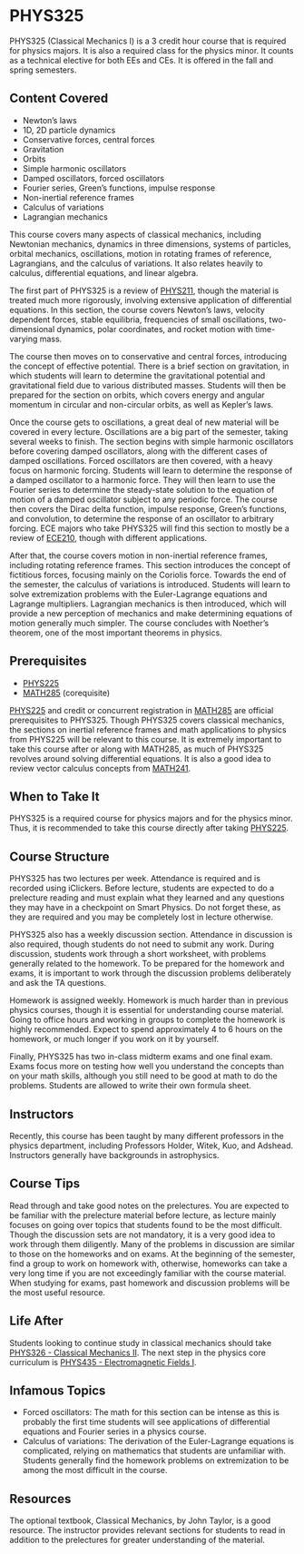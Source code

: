 # PHYS325

PHYS325 (Classical Mechanics I) is a 3 credit hour course that is required for physics majors.  It is also a required class for the physics minor.  It counts as a technical elective for both EEs and CEs.  It is offered in the fall and spring semesters.

## Content Covered

- Newton’s laws
- 1D, 2D particle dynamics
- Conservative forces, central forces
- Gravitation
- Orbits
- Simple harmonic oscillators
- Damped oscillators, forced oscillators
- Fourier series, Green’s functions, impulse response
- Non-inertial reference frames
- Calculus of variations
- Lagrangian mechanics

This course covers many aspects of classical mechanics, including Newtonian mechanics, dynamics in three dimensions, systems of particles, orbital mechanics, oscillations, motion in rotating frames of reference, Lagrangians, and the calculus of variations. It also relates heavily to calculus, differential equations, and linear algebra. 

The first part of PHYS325 is a review of [PHYS211](PHYS211.md), though the material is treated much more rigorously, involving extensive application of differential equations.  In this section, the course covers Newton’s laws, velocity dependent forces, stable equilibria, frequencies of small oscillations, two-dimensional dynamics, polar coordinates, and rocket motion with time-varying mass. 

The course then moves on to conservative and central forces, introducing the concept of effective potential.  There is a brief section on gravitation, in which students will learn to determine the gravitational potential and gravitational field due to various distributed masses.  Students will then be prepared for the section on orbits, which covers energy and angular momentum in circular and non-circular orbits, as well as Kepler’s laws.  

Once the course gets to oscillations, a great deal of new material will be covered in every lecture. Oscillations are a big part of the semester, taking several weeks to finish.  The section begins with simple harmonic oscillators before covering damped oscillators, along with the different cases of damped oscillations.  Forced oscillators are then covered, with a heavy focus on harmonic forcing.  Students will learn to determine the response of a damped oscillator to a harmonic force.  They will then learn to use the Fourier series to determine the steady-state solution to the equation of motion of a damped oscillator subject to any periodic force.  The course then covers the Dirac delta function, impulse response, Green’s functions, and convolution, to determine the response of an oscillator to arbitrary forcing.  ECE majors who take PHYS325 will find this section to mostly be a review of [ECE210](../ECE%20Course%20Offerings/ECE210.md), though with different applications.  

After that, the course covers motion in non-inertial reference frames, including rotating reference frames.  This section introduces the concept of fictitious forces, focusing mainly on the Coriolis force.  Towards the end of the semester, the calculus of variations is introduced.  Students will learn to solve extremization problems with the Euler-Lagrange equations and Lagrange multipliers.  Lagrangian mechanics is then introduced, which will provide a new perception of mechanics and make determining equations of motion generally much simpler.  The course concludes with Noether’s theorem, one of the most important theorems in physics.


## Prerequisites

- [PHYS225](PHYS225.md)
- [MATH285](../MATH%20Course%20Offerings/MATH285.md) (corequisite)

[PHYS225](PHYS225.md) and credit or concurrent registration in [MATH285](../MATH%20Course%20Offerings/MATH285.md) are official prerequisites to PHYS325.  Though PHYS325 covers classical mechanics, the sections on inertial reference frames and math applications to physics from PHYS225 will be relevant to this course.  It is extremely important to take this course after or along with MATH285, as much of PHYS325 revolves around solving differential equations.  It is also a good idea to review vector calculus concepts from [MATH241](../MATH%20Course%20Offerings/MATH241.md).  

## When to Take It

PHYS325 is a required course for physics majors and for the physics minor.  Thus, it is recommended to take this course directly after taking [PHYS225](PHYS225.md). 

## Course Structure

PHYS325 has two lectures per week.  Attendance is required and is recorded using iClickers.  Before lecture, students are expected to do a prelecture reading and must explain what they learned and any questions they may have in a checkpoint on Smart Physics.  Do not forget these, as they are required and you may be completely lost in lecture otherwise.  

PHYS325 also has a weekly discussion section.  Attendance in discussion is also required, though students do not need to submit any work.  During discussion, students work through a short worksheet, with problems generally related to the homework.  To be prepared for the homework and exams, it is important to work through the discussion problems deliberately and ask the TA questions.  

Homework is assigned weekly.  Homework is much harder than in previous physics courses, though it is essential for understanding course material.  Going to office hours and working in groups to complete the homework is highly recommended.  Expect to spend approximately 4 to 6 hours on the homework, or much longer if you work on it by yourself.    

Finally, PHYS325 has two in-class midterm exams and one final exam.  Exams focus more on testing how well you understand the concepts than on your math skills, although you still need to be good at math to do the problems.  Students are allowed to write their own formula sheet.

## Instructors

Recently, this course has been taught by many different professors in the physics department, including Professors Holder, Witek, Kuo, and Adshead.  Instructors generally have backgrounds in astrophysics.

## Course Tips

Read through and take good notes on the prelectures.  You are expected to be familiar with the prelecture material before lecture, as lecture mainly focuses on going over topics that students found to be the most difficult.  Though the discussion sets are not mandatory, it is a very good idea to work through them diligently.  Many of the problems in discussion are similar to those on the homeworks and on exams.  At the beginning of the semester, find a group to work on homework with, otherwise, homeworks can take a very long time if you are not exceedingly familiar with the course material.  When studying for exams, past homework and discussion problems will be the most useful resource.  

## Life After

Students looking to continue study in classical mechanics should take [PHYS326 - Classical Mechanics II](PHYS326.md).  The next step in the physics core curriculum is [PHYS435 - Electromagnetic Fields I](PHYS435.md).  

## Infamous Topics

- Forced oscillators: The math for this section can be intense as this is probably the first time students will see applications of differential equations and Fourier series in a physics course.
- Calculus of variations: The derivation of the Euler-Lagrange equations is complicated, relying on mathematics that students are unfamiliar with.  Students generally find the homework problems on extremization to be among the most difficult in the course.

## Resources

The optional textbook, Classical Mechanics, by John Taylor, is a good resource.  The instructor provides relevant sections for students to read in addition to the prelectures for greater understanding of the material.  